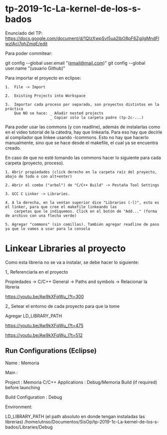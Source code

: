 # tp-2019-1c-La-kernel-de-los-s-bados

Enunciado del TP: https://docs.google.com/document/d/1QlzXwpSvI5ua2lbO8pF6ZgjlgMndFlwzlAci7qhZmqE/edit

Para poder commitear:

git config --global user.email "(email@mail.com)"
git config --global user.name "(usuario Github)"

Para importar el proyecto en eclipse:

	1. 	File -> Import

	2. 	Existing Projects into Workspace

	3. 	Importar cada proceso por separado, son proyectos distintos en la práctica
		Que NO se hace:	_ Añadir nested projects
						_ Copiar solo la carpeta padre (tp-2c-...)


Para poder usar las commons (y con readline), además de instalarlas como en el video tutorial de la cátedra, hay que linkearla.
Para eso hay que decirle al compilador que linkee usando -lcommons. Esto no hay que hacerlo manualmente, sino que se hace
desde el makefile, el cual ya se encuentra creado.

En caso de que no esté tomando las commons hacer lo siguiente para cada carpeta (proyecto, proceso).

	1. Abrir propiedades (click derecho en la carpeta raíz del proyecto, abajo de todo o con alt+enter)

	2. Abrir el combo ("arbol") de "C/C++ Build" -> Pestaña Tool Settings

	3. GCC C Linker -> Libraries.

	4. A la derecha, en la ventan superior dice "Libraries (-l)", esto es el linker, para que cree el makefile linkeando las
		carpetas que le indiquemos. Click en el botón de "Add..." (forma de archivo con una flecha verde)

	5. Agregar "commons" (sin comillas). También agregar readline de paso ya que lo vamos a usar para la consola


# Linkear Libraries al proyecto

Como esta libreria no se va a instalar, se debe hacer lo siguiente:

1_ Referenciarla en el proyecto

Propiedades -> C/C++ General -> Paths and symbols -> Relacionar la libreria

https://youtu.be/Aw9kXFqWu_I?t=300

2_ Setear el entorno de cada proyecto para que la tome

Agregar LD_LIBRARY_PATH

https://youtu.be/Aw9kXFqWu_I?t=475

https://youtu.be/Aw9kXFqWu_I?t=512

## Run Configurations (Eclipse)

Name : Memoria

Main :

Project : Memoria
C/C++ Applications : Debug/Memoria
Build (if required) before launching

Build Configuration : Debug

Environment:

LD_LIBRARY_PATH (el path absoluto en donde tengan instaladas las librerias)
/home/utnso/Documentos/SisOp/tp-2019-1c-La-kernel-de-los-s-bados/Libraries/Debug

